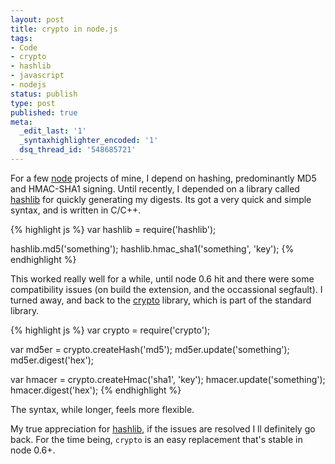 ```yaml
---
layout: post
title: crypto in node.js
tags:
- Code
- crypto
- hashlib
- javascript
- nodejs
status: publish
type: post
published: true
meta:
  _edit_last: '1'
  _syntaxhighlighter_encoded: '1'
  dsq_thread_id: '548685721'
---
```

For a few <a href="http://nodejs.org/">node</a> projects of mine, I depend on hashing, predominantly MD5 and HMAC-SHA1 signing. Until recently, I depended on a library called <a href="https://github.com/brainfucker/hashlib">hashlib</a> for quickly generating my digests. Its got a very quick and simple syntax, and is written in C/C++.

{% highlight js %}
var hashlib = require('hashlib');

hashlib.md5('something');
hashlib.hmac_sha1('something', 'key');
{% endhighlight %}

This worked really well for a while, until node 0.6 hit and there were some compatibility issues (on build the extension, and the occassional segfault). I turned away, and back to the <a href="http://nodejs.org/docs/v0.3.1/api/crypto.html">crypto</a> library, which is part of the standard library.

{% highlight js %}
var crypto = require('crypto');

var md5er = crypto.createHash('md5');
md5er.update('something');
md5er.digest('hex');

var hmacer = crypto.createHmac('sha1', 'key');
hmacer.update('something');
hmacer.digest('hex');
{% endhighlight %}

The syntax, while longer, feels more flexible.

My true appreciation for <a href="https://github.com/brainfucker/hashlib">hashlib</a>,   if the issues are resolved I ll definitely go back. For the time being, <code>crypto</code> is an easy replacement that's stable in node 0.6+.
